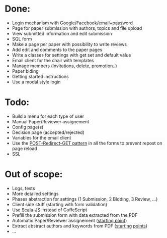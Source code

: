 Done:
=====

- Login mechanism with Google/Facebook/email+password
- Page for paper submission with authors, topics and file upload
- View submitted information and edit submission
- SQL form
- Make a page per paper with possibility to write reviews
- Add edit and comments to the paper pages
- Write a classes for settings with get set and default value
- Email client for the chair with templates
- Manage members (invitations, delete, promotion..)
- Paper biding
- Getting started instructions
- Use a modal style login

Todo:
=====

- Build a menu for each type of user 
- Manual Paper/Reviewer assignement
- Config page(s)
- Decision page (accepted/rejected)
- Variables for the email client
- Use the [POST-Redirect-GET pattern](http://www.theserverside.com/news/1365146/Redirect-After-Post)
  in all the forms to prevent repost on page reload
- SSL

Out of scope:
=============

- Logs, tests
- More detailed settings
- Phases abstraction for settings (1 Submission, 2 Bidding, 3 Review, ...)
- Client side stuff (starting with form validation)
- Use [Scala-JS](https://github.com/lampepfl/scala-js) instead of CoffeScript
- Prefill the submission form with data extracted from the PDF
- Automatic Paper/Reviewer assignement ([starting point](http://140.123.102.14:8080/reportSys/file/paper/scfu/scfu_21_paper.pdf))
- Extract abstract authors and keywords from PDF ([starting](https://code.google.com/p/pdfssa4met/)
   [points](http://www.cs.cornell.edu/cdlrg/reference%20linking/extraction.pdf))
- ...
